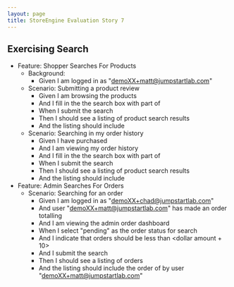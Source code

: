 ```yaml
---
layout: page
title: StoreEngine Evaluation Story 7
---
```


## Exercising Search

* Feature: Shopper Searches For Products
    * Background:
        * Given I am logged in as "demoXX+matt@jumpstartlab.com"
    * Scenario: Submitting a product review
        * Given I am browsing the products
        * And I fill in the the search box with part of <product name>
        * When I submit the search
        * Then I should see a listing of product search results
        * And the listing should include <product name>
    * Scenario: Searching in my order history
        * Given I have purchased <product name>
        * And I am viewing my order history
        * And I fill in the the search box with part of <product name>
        * When I submit the search
        * Then I should see a listing of product search results
        * And the listing should include <product name>
* Feature: Admin Searches For Orders
    * Scenario: Searching for an order
        * Given I am logged in as "demoXX+chad@jumpstartlab.com"
        * And user "demoXX+matt@jumpstartlab.com" has made an order totalling <dollar amount>
        * And I am viewing the admin order dashboard
        * When I select "pending" as the order status for search
        * And I indicate that orders should be less than <dollar amount + 10>
        * And I submit the search
        * Then I should see a listing of orders
        * And the listing should include the order of <product name> by user "demoXX+matt@jumpstartlab.com"
